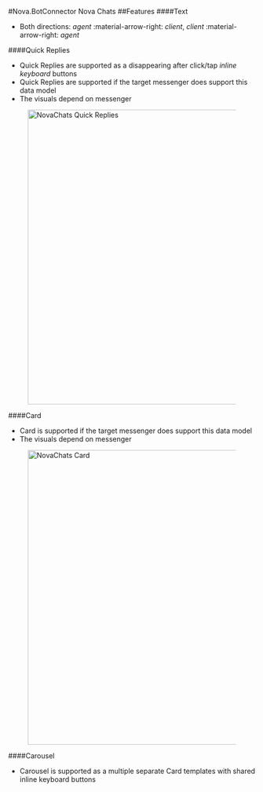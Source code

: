 #Nova.BotConnector Nova Chats
##Features
####Text
- Both directions: *agent* :material-arrow-right: *client*, *client* :material-arrow-right: *agent*

####Quick Replies
- Quick Replies are supported as a disappearing after click/tap *inline keyboard* buttons
- Quick Replies are supported if the target messenger does support this data model
- The visuals depend on messenger

<figure> <img src="/novadocs/components/botconnector/examples/NovaChatsConnectorQuickReplies.png" title="NovaChats Quick Replies" width="600" height"500"> </a> </figure>

####Card
- Card is supported if the target messenger does support this data model
- The visuals depend on messenger

<figure> <img src="/novadocs/components/botconnector/examples/NovaChatsConnectorCard.png" title="NovaChats Card" width="600" height"500"> </a> </figure>

####Carousel
- Carousel is supported as a multiple separate Card templates with shared inline keyboard buttons